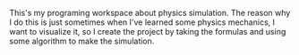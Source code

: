 This's my programing workspace about physics simulation.
The reason why I do this is just sometimes when I've learned some physics mechanics, I want to visualize it, so I create the project by taking the formulas and using some algorithm to make the simulation.
